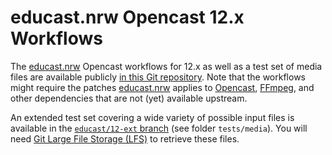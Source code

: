 # educast.nrw Opencast 12.x Workflows

The [educast.nrw](https://educast.nrw) Opencast workflows for 12.x as well as a test set of media files are available
publicly [in this Git repository](https://zivgitlab.uni-muenster.de/educast-nrw/contrib/opencast-workflows/-/tree/educast/12).
Note that the workflows might require the patches [educast.nrw](https://educast.nrw) applies to
[Opencast](https://zivgitlab.uni-muenster.de/educast-nrw/forks/opencast/-/tree/educast/12),
[FFmpeg](https://zivgitlab.uni-muenster.de/educast-nrw/forks/ffmpeg), and other dependencies that are not (yet)
available upstream.

An extended test set covering a wide variety of possible input files is available in the [`educast/12-ext`
branch](https://zivgitlab.uni-muenster.de/educast-nrw/contrib/opencast-workflows/-/tree/educast/12-ext) (see folder
`tests/media`). You will need [Git Large File Storage (LFS)](https://git-lfs.github.com/) to retrieve these files.
